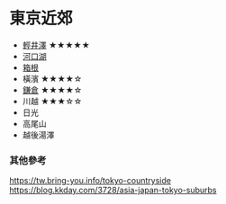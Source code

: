 # 東京近郊

- [輕井澤](輕井澤.md)  ★★★★★
- [河口湖](河口湖.md)  
- [箱根](箱根.md)  
- 橫濱  ★★★★☆
- [鎌倉](鎌倉.md)  ★★★★☆
- 川越 ★★★☆☆
- 日光  
- 高尾山  
- 越後湯澤  

### 其他參考
https://tw.bring-you.info/tokyo-countryside  
https://blog.kkday.com/3728/asia-japan-tokyo-suburbs  
